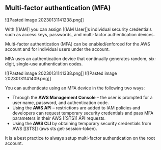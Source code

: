 ## Multi-factor authentication (MFA)

![[Pasted image 20230131141238.png]]

With [[IAM]] you can assign [[IAM User]]s individual security credentials such as access keys, passwords, and multi-factor authentication devices.

Multi-factor authentication (MFA) can be enabled/enforced for the AWS account and for individual users under the account.

MFA uses an authentication device that continually generates random, six-digit, single-use authentication codes.

![[Pasted image 20230131141338.png]]
![[Pasted image 20230131141409.png]]


You can authenticate using an MFA device in the following two ways:

-   Through the **AWS Management Console** – the user is prompted for a user name, password, and authentication code.
-   Using the **AWS API** – restrictions are added to IAM policies and developers can request temporary security credentials and pass MFA parameters in their AWS [[STS]] API requests.
-   Using the **AWS CLI** by obtaining temporary security credentials from AWS [[STS]] (aws sts get-session-token).

It is a best practice to always setup multi-factor authentication on the root account.